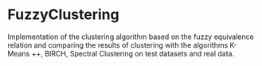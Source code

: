 # FuzzyClustering
Implementation of the clustering algorithm based on the fuzzy equivalence relation and comparing the results of clustering with the algorithms K-Means ++, BIRCH, Spectral Clustering on test datasets and real data.
